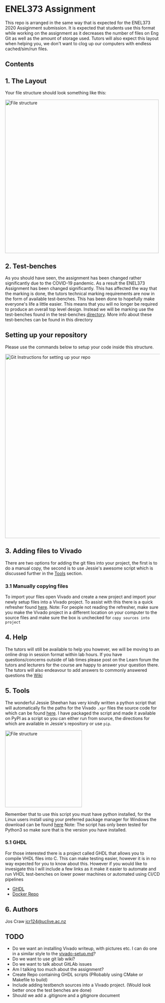 # ENEL373 Assignment
This repo is arranged in the same way that is expected for the ENEL373 2020 Assiginment submission.
It is expected that students use this format while working on the assignment as it decreases the
number of files on Eng Git as well as the amount of storage used. Tutors will also expect this layout when helping you, we don't
want to clog up our computers with endless cached/sim/run files.

## Contents

## 1. The Layout
Your file structure should look something like this:

<img alt="File structure" src="https://storage.googleapis.com/enle373students/filestructure.png" width="500" height="auto"/>

## 2. Test-benches
As you should have seen, the assignment has been changed rather significantly due to the COVID-19 pandemic. As a result the ENEL373 Assignment has been changed significantly. This has affected the way that the marking is done, the tutors technical marking requirements are now in the form of available test-benches. This
has been done to hopefully make everyone's life a little easier. This means that you will no longer be required to produce an overall top level design. Instead we will be marking use the test-benches found in the test-benches [directory](testbenches/). More info about these test-benches can be found in this directory

## Setting up your repository
Please use the commands below to setup your code inside this structure.

<img alt="Git Instructions for setting up your repo" src="https://storage.googleapis.com/enle373students/git-instructions.png" width="auto" height="600"/>

## 3. Adding files to Vivado
There are two options for adding the git files into your project, the first is to do a manual copy, the second is to use Jessie's awesome script which is discussed further in the 
[Tools](#tools) section.

### 3.1 Manually copying files
To import your files open Vivado and create a new project and import your newly setup files into a Vivado project.
To assist with this there is a quick refresher found [here](wiki/vivado-setup.md). Note: For people not reading the refresher, make sure
you make the Vivado project in a different location on your computer to the source files and make sure the box is unchecked for `copy sources into project`

## 4. Help
The tutors will still be available to help you however, we will be moving to an online drop in session format within lab hours. If you have questions/concerns outside of lab times please post on the Learn forum the tutors and lecturers for the course are happy to answer your question there.
The tutors will also endeavour to add answers to commonly answered questions the [Wiki]()

<a name="tools"></a>

## 5. Tools
The wonderful Jessie Sheehan has very kindly written a python script that will automatically fix the paths for the Vivado `.xpr` files the source code for which can be found 
[here](https://github.com/jpsheehan/vivado-xpr-fixer). I have packaged the script and made it available on PyPI as a script so you can either run from source, 
the directions for which are available in Jessie's repository or use `pip`.

<img alt="File structure" src="https://storage.googleapis.com/enle373students/pip-install.png" width="auto" height="250"/>

Remember that to use this script you must have python installed, for the Linux users install using your preferred package manager for Windows the download can be found [here](https://www.python.org/downloads/windows/) Note: The script has only been tested for Python3 so make sure that is the version you have installed.

### 5.1 GHDL
For those interested there is a project called GHDL that allows you to compile VHDL files into C. This can make testing easier, however it is in no way expected for you to know about this. However if you would like to invesigate this I will include a few links as it make it easier to automate and run VHDL test-benches on lower power machines or automated using CI/CD pipelines

-   [GHDL](https://github.com/ghdl/ghdl)
-   [Docker Repo]()

## 6. Authors
Jos Craw <jcr124@uclive.ac.nz>

## TODO
-   Do we want an installing Vivado writeup, with pictures etc. I can do one in a similar style to the [vivado-setup.md](wiki/vivado-setup.md)?
-   Do we want to use git lab wiki?
-   Do we want to talk about GitLAb issues
-   Am I talking too much about the assignment?
-   Create Repo containing GHDL scripts (PRobably using CMake or Makefile to build) 
-   Include adding testbench sources into a Vivado project. (Would look better once the test benches are done)
-   Should we add a .gitignore and a gitignore document